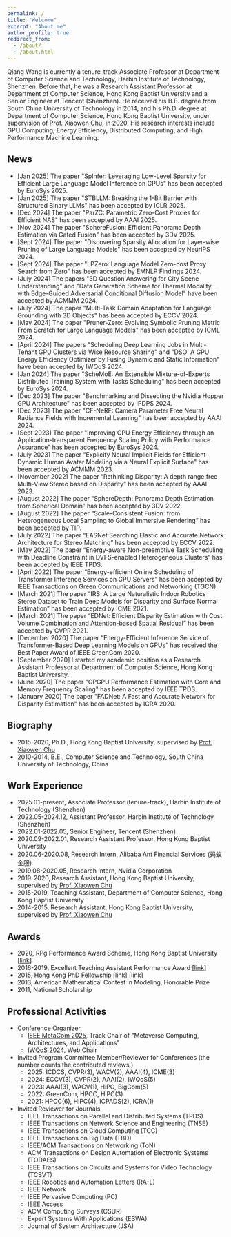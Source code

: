 ```yaml
---
permalink: /
title: "Welcome"
excerpt: "About me"
author_profile: true
redirect_from: 
  - /about/
  - /about.html
---
```



Qiang Wang is currently a tenure-track Associate Professor at Department of Computer Science and Technology, Harbin Institute of Technology, Shenzhen. Before that, he was a Research Assistant Professor at Department of Computer Science, Hong Kong Baptist University and a Senior Engineer at Tencent (Shenzhen). He received his B.E. degree from South China University of Technology in 2014, and his Ph.D. degree at Department of Computer Science, Hong Kong Baptist University, under supervision of [Prof. Xiaowen Chu](https://sites.google.com/view/chuxiaowen), in 2020. His research interests include GPU Computing, Energy Efficiency, Distributed Computing, and High Performance Machine Learning. 

## News
+ \[Jan 2025\] The paper "SpInfer: Leveraging Low-Level Sparsity for Efficient Large Language Model Inference on GPUs" has been accepted by EuroSys 2025.
+ \[Jan 2025\] The paper "STBLLM: Breaking the 1-Bit Barrier with Structured Binary LLMs" has been accepted by ICLR 2025.
+ \[Dec 2024\] The paper "ParZC: Parametric Zero-Cost Proxies for Efficient NAS" has been accepted by AAAI 2025.
+ \[Nov 2024\] The paper "SphereFusion: Efficient Panorama Depth Estimation via Gated Fusion" has been accepted by 3DV 2025.
+ \[Sept 2024\] The paper "Discovering Sparsity Allocation for Layer-wise Pruning of Large Language Models" has been accepted by NeurIPS 2024.
+ \[Sept 2024\] The paper "LPZero: Language Model Zero-cost Proxy Search from Zero" has been accepted by EMNLP Findings 2024.
+ \[July 2024\] The papers "3D Question Answering for City Scene Understanding" and "Data Generation Scheme for Thermal Modality with Edge-Guided Adversarial Conditional Diffusion Model" have been accepted by ACMMM 2024.
+ \[July 2024\] The paper "Multi-Task Domain Adaptation for Language Grounding with 3D Objects" has been accepted by ECCV 2024.
+ \[May 2024\] The paper "Pruner-Zero: Evolving Symbolic Pruning Metric From Scratch for Large Language Models" has been accepted by ICML 2024.
+ \[April 2024\] The papers "Scheduling Deep Learning Jobs in Multi-Tenant GPU Clusters via Wise Resource Sharing" and "DSO: A GPU Energy Efficiency Optimizer by Fusing Dynamic and Static Information" have been accepted by IWQoS 2024.
+ \[Jan 2024\] The paper "ScheMoE: An Extensible Mixture-of-Experts Distributed Training System with Tasks Scheduling" has been accepted by EuroSys 2024.
+ \[Dec 2023\] The paper "Benchmarking and Dissecting the Nvidia Hopper GPU Architecture" has been accepted by IPDPS 2024.
+ \[Dec 2023\] The paper "CF-NeRF: Camera Parameter Free Neural Radiance Fields with Incremental Learning" has been accepted by AAAI 2024.
+ \[Sept 2023\] The paper "Improving GPU Energy Efficiency through an Application-transparent Frequency Scaling Policy with Performance Assurance" has been accepted by EuroSys 2024.
+ \[July 2023\] The paper "Explicify Neural Implicit Fields for Efficient Dynamic Human Avatar Modeling via a Neural Explicit Surface" has been accepted by ACMMM 2023.
+ \[November 2022\] The paper “Rethinking Disparity: A depth range free Multi-View Stereo based on Disparity” has been accepted by AAAI 2023. 
+ \[August 2022\] The paper “SphereDepth: Panorama Depth Estimation from Spherical Domain” has been accepted by 3DV 2022. 
+ \[August 2022\] The paper “Scale-Consistent Fusion: from Heterogeneous Local Sampling to Global Immersive Rendering” has been accepted by TIP. 
+ \[July 2022\] The paper “EASNet:Searching Elastic and Accurate Network Architecture for Stereo Matching” has been accepted by ECCV 2022. 
+ \[May 2022\] The paper “Energy-aware Non-preemptive Task Scheduling with Deadline Constraint in DVFS-enabled Heterogeneous Clusters” has been accepted by IEEE TPDS. 
+ \[April 2022\] The paper “Energy-efficient Online Scheduling of Transformer Inference Services on GPU Servers” has been accepted by IEEE Transactions on Green Communications and Networking (TGCN). 
+ \[March 2021\] The paper “IRS: A Large Naturalistic Indoor Robotics Stereo Dataset to Train Deep Models for Disparity and Surface Normal Estimation” has been accepted by ICME 2021.
+ \[March 2021\] The paper “EDNet: Efficient Disparity Estimation with Cost Volume Combination and Attention-based Spatial Residual” has been accepted by CVPR 2021.
+ \[December 2020\] The paper “Energy-Efficient Inference Service of Transformer-Based Deep Learning Models on GPUs” has received the Best Paper Award of IEEE GreenCom 2020.
+ \[September 2020\] I started my academic position as a Research Assistant Professor at Department of Computer Science, Hong Kong Baptist University.
+ \[June 2020\] The paper "GPGPU Performance Estimation with Core and Memory Frequency Scaling" has been accepted by IEEE TPDS.
+ \[January 2020\] The paper "FADNet: A Fast and Accurate Network for Disparity Estimation" has been accepted by ICRA 2020.

## Biography
+ 2015-2020, Ph.D., Hong Kong Baptist University, supervised by [Prof. Xiaowen Chu](https://sites.google.com/view/chuxiaowen)
+ 2010-2014, B.E., Computer Science and Technology, South China University of Technology, China

## Work Experience
+ 2025.01-present, Associate Professor (tenure-track), Harbin Institute of Technology (Shenzhen)
+ 2022.05-2024.12, Assistant Professor, Harbin Institute of Technology (Shenzhen)
+ 2022.01-2022.05, Senior Engineer, Tencent (Shenzhen)
+ 2020.09-2022.01, Research Assistant Professor, Hong Kong Baptist University
+ 2020.06-2020.08, Research Intern, Alibaba Ant Financial Services (蚂蚁金服)
+ 2019.08-2020.05, Research Intern, Nvidia Corporation
+ 2019-2020, Research Assistant, Hong Kong Baptist University, supervised by [Prof. Xiaowen Chu](https://sites.google.com/view/chuxiaowen)
+ 2015-2019, Teaching Assistant, Department of Computer Science, Hong Kong Baptist University
+ 2014-2015, Research Assistant, Hong Kong Baptist University, supervised by [Prof. Xiaowen Chu](https://sites.google.com/view/chuxiaowen)

## Awards
+ 2020, RPg Performance Award Scheme, Hong Kong Baptist University \[[link](https://www.comp.hkbu.edu.hk/v1/?pid=48)\]
+ 2016-2019, Excellent Teaching Assistant Performance Award \[[link](https://www.comp.hkbu.edu.hk/v1/?pid=48)\]
+ 2015, Hong Kong PhD Fellowship \[[link](https://cerg1.ugc.edu.hk/hkpfs/index.html)\] \[[link](https://www.comp.hkbu.edu.hk/v1/?pid=48)\]
+ 2013, American Mathematical Contest in Modeling, Honorable Prize
+ 2011, National Scholarship

## Professional Activities
+ Conference Organizer
    + [IEEE MetaCom 2025](https://ieee-metacom.org/tech-committee.html), Track Chair of "Metaverse Computing, Architectures, and Applications"
    + [IWQoS 2024](https://iwqos2024.ieee-iwqos.org/committees/organizing-committee), Web Chair
+ Invited Program Committee Member/Reviewer for Conferences (the number counts the contributed reviews.)
    + 2025: ICDCS, CVPR(3), WACV(2), AAAI(4), ICME(3)
    + 2024: ECCV(3), CVPR(2), AAAI(2), IWQoS(5)
    + 2023: AAAI(3), WACV(1), HiPC, BigCom(5)
    + 2022: GreenCom, HPCC, HiPC(3)
    + 2021: HPCC(6), HiPC(4), ICPADS(2), ICRA(1)
+ Invited Reviewer for Journals
    + IEEE Transactions on Parallel and Distributed Systems (TPDS)
    + IEEE Transactions on Network Science and Engineering (TNSE)
    + IEEE Transactions on Cloud Computing (TCC)
    + IEEE Transactions on Big Data (TBD)
    + IEEE/ACM Transactions on Networking (ToN)
    + ACM Transactions on Design Automation of Electronic Systems (TODAES)
    + IEEE Transactions on Circuits and Systems for Video Technology (TCSVT)
    + IEEE Robotics and Automation Letters (RA-L)
    + IEEE Network
    + IEEE Pervasive Computing (PC)
    + IEEE Access
    + ACM Computing Surveys (CSUR)
    + Expert Systems With Applications (ESWA)
    + Journal of System Architecture (JSA)
